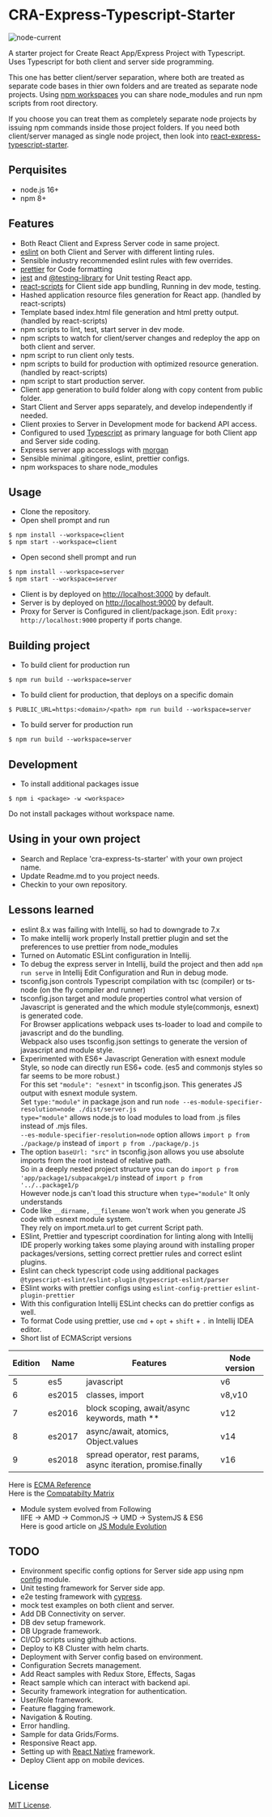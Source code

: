 # CRA-Express-Typescript-Starter
![node-current](https://img.shields.io/node/v/cra-express-ts-starter)

A starter project for Create React App/Express Project with Typescript.
Uses Typescript for both client and server side programming.

This one has better client/server separation, where both are treated as separate code bases in thier own folders and are treated as separate node projects.
Using [npm workspaces](https://docs.npmjs.com/cli/v7/using-npm/workspaces) you can share node_modules and run npm scripts from root directory.

If you choose you can treat them as completely separate node projects by issuing npm commands inside those project folders.
If you need both client/server managed as single node project, then look into [react-express-typescript-starter](https://github.com/vkkotha/react-express-typescript-starter).

## Perquisites
- node.js 16+
- npm 8+

## Features
- Both React Client and Express Server code in same project.
- [eslint](https://eslint.org) on both Client and Server with different linting rules.
- Sensible industry recommended eslint rules with few overrides.
- [prettier](https://prettier.io) for Code formatting
- [jest](https://jestjs.io) and [@testing-library](https://testing-library.com/docs/) for Unit testing React app.
- [react-scripts](https://www.npmjs.com/package/react-scripts) for Client side app bundling, Running in dev mode, testing.
- Hashed application resource files generation for React app. (handled by react-scripts)
- Template based index.html file generation and html pretty output. (handled by react-scripts)
- npm scripts to lint, test, start server in dev mode.
- npm scripts to watch for client/server changes and redeploy the app on both client and server.
- npm script to run client only tests.
- npm scripts to build for production with optimized resource generation. (handled by react-scripts)
- npm script to start production server.
- Client app generation to build folder along with copy content from public folder.
- Start Client and Server apps separately, and develop independently if needed.
- Client proxies to Server in Development mode for backend API access.
- Configured to used [Typescript](https://www.typescriptlang.org/) as primary language for both Client app and Server side coding.
- Express server app accesslogs with [morgan](https://www.npmjs.com/package/morgan)
- Sensible minimal .gitingore, eslint, prettier configs.
- npm workspaces to share node_modules

## Usage
- Clone the repository.
- Open shell prompt and run
```shell script
$ npm install --workspace=client
$ npm start --workspace=client
```
- Open second shell prompt and run
```shell script
$ npm install --workspace=server
$ npm start --workspace=server
```
- Client is by deployed on [http://localhost:3000](http://localhost:3000) by default.
- Server is by deployed on [http://localhost:9000](http://localhost:9000) by default.
- Proxy for Server is Configured in client/package.json. Edit `proxy: http://localhost:9000` property if ports change.

## Building project
- To build client for production run
```shell script
$ npm run build --workspace=server
```
- To build client for production, that deploys on a specific domain
```shell script
$ PUBLIC_URL=https:<domain>/<path> npm run build --workspace=server
```

- To build server for production run
```shell script
$ npm run build --workspace=server
```

## Development
- To install additional packages issue 
```shell script
$ npm i <package> -w <workspace>
```
Do not install packages without workspace name.

## Using in your own project
- Search and Replace 'cra-express-ts-starter' with your own project name.
- Update Readme.md to you project needs.
- Checkin to your own repository.

## Lessons learned
- eslint 8.x was failing with Intellij, so had to downgrade to 7.x
- To make intellij work properly Install prettier plugin and set the preferences to use prettier from node_modules
- Turned on Automatic ESLint configuration in Intellij.
- To debug the express server in Intellij, build the project and then add `npm run serve` in Intellij Edit Configuration and Run in debug mode.
- tsconfig.json controls Typescript compilation with tsc (compiler) or ts-node (on the fly compiler and runner)
- tsconfig.json target and module properties control what version of Javascript is generated and the which module style(commonjs, esnext) is generated code.
  <br/>For Browser applications webpack uses ts-loader to load and compile to javascript and do the bundling.
  <br/>Webpack also uses tsconfig.json settings to generate the version of javascript and module style.
- Experimented with ES6+ Javascript Generation with esnext module Style, so node can directly run ES6+ code. (es5 and commonjs styles so far seems to be more robust.)
  <br/>For this set `"module": "esnext"` in tsconfig.json. This generates JS output with esnext module system.
  <br/>Set `type:"module"` in package.json and run `node --es-module-specifier-resolution=node ./dist/server.js`
  <br/>`type="module"` allows node.js to load modules to load from .js files instead of .mjs files.
  <br/>`--es-module-specifier-resolution=node` option allows `import p from ./package/p` instead of `import p from ./package/p.js`
- The option `baseUrl: "src"` in tsconfig.json allows you use absolute imports from the root instead of relative path. 
  <br/>So in a deeply nested project structure you can do `import p from 'app/package1/subpacakge1/p` instead of `import p from '../..package1/p`
  <br/>However node.js can't load this structure when `type="module"` It only understands
- Code like `__dirname, __filename` won't work when you generate JS code with esnext module system. 
  <br/>They rely on import.meta.url to get current Script path.
- ESlint, Prettier and typescript coordination for linting along with Intellij IDE properly working takes some playing around with installing proper packages/versions, setting correct prettier rules and correct eslint plugins.
- Eslint can check typescript code using additional packages `@typescript-eslint/eslint-plugin`  `@typescript-eslint/parser`
- ESlint works with prettier configs using `eslint-config-prettier` `eslint-plugin-prettier`
- With this configuration Intellij ESLint checks can do prettier configs as well.
- To format Code using prettier, use `cmd` + `opt` + `shift` + `.` in Intellij IDEA editor.
- Short list of ECMAScript versions

|Edition|Name|Features|Node version|
|-------|----|--------|------------|
|5|es5|javascript|v6|
|6|es2015|classes, import|v8,v10|
|7|es2016|block scoping, await/async keywords, math **|v12|
|8|es2017|async/await, atomics, Object.values|v14|
|9|es2018|spread operator, rest params, async iteration, promise.finally|v16|

Here is [ECMA Reference](https://en.wikipedia.org/wiki/ECMAScript)
<br/>Here is the [Compatabilty Matrix](https://kangax.github.io/compat-table/es2016plus/)

- Module system evolved from Following
  <br/>IIFE -> AMD -> CommonJS -> UMD -> SystemJS & ES6
  <br/>Here is good article on [JS Module Evolution](https://www.kevinleary.net/javascript-module-patterns-evolution/)


## TODO
- Environment specific config options for Server side app using npm [config](https://www.npmjs.com/package/config) module.
- Unit testing framework for Server side app.
- e2e testing framework with [cypress](https://www.cypress.io).
- mock test examples on both client and server.
- Add DB Connectivity on server.
- DB dev setup framework.
- DB Upgrade framework.
- CI/CD scripts using github actions.
- Deploy to K8 Cluster with helm charts.
- Deployment with Server config based on environment.
- Configuration Secrets management.
- Add React samples with Redux Store, Effects, Sagas
- React sample which can interact with backend api.
- Security framework integration for authentication.
- User/Role framework.
- Feature flagging framework.
- Navigation & Routing.
- Error handling.
- Sample for data Grids/Forms.
- Responsive React app.
- Setting up with [React Native](https://reactnative.dev/) framework.
- Deploy Client app on mobile devices. 

## License
[MIT License](https://github.com/vkkotha/cra-express-ts-starter/blob/master/LICENSE).